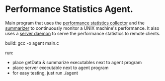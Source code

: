 # Performance Statistics Agent. 

Main program that uses the <a href="https://github.com/iNaDeX/computer-performance-collector/">performance statistics collector</a> and the <a href="https://github.com/iNaDeX/computer-performance-summarizer/">summarizer</a> to continuously monitor a UNIX machine's performance.
It also uses a <a href="https://github.com/iNaDeX/computer-performance-server/">server daemon</a> to serve the performance statistics to remote clients.

build: 
gcc -o agent main.c

run:
<ul>
  <li>place getData & summarize executables next to agent program</li>
  <li>place server executable next to agent program</li>
  <li>for easy testing, just run ./agent</li>
</ul>

